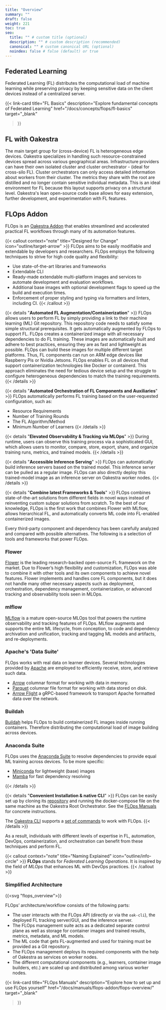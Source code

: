 ```yaml
---
title: "Overview"
summary: ""
draft: false
weight: 221
toc: true
seo:
  title: "" # custom title (optional)
  description: "" # custom description (recommended)
  canonical: "" # custom canonical URL (optional)
  noindex: false # false (default) or true
---
```

## Federated Learning
Federated Learning (FL) distributes the computational load of machine learning while preserving privacy by keeping sensitive data on the client devices instead of a centralized server.

{{< link-card
  title="FL Basics"
  description="Explore fundamental concepts of Federated Learning"
  href="/docs/concepts/flops/fl-basics"
  target="_blank"
>}}

## FL with Oakestra
The main target group for (cross-device) FL is heterogeneous edge devices.
Oakestra specializes in handling such resource-constrained devices spread across various geographical areas.
Infrastructure providers can have their own isolated cluster and cluster orchestrator - (ideal for cross-silo FL).
Cluster orchestrators can only access detailed information about workers from their cluster.
The metrics they share with the root are distilled and no longer contain sensitive individual metadata.
This is an ideal environment for FL because this layout supports privacy on a structural level.
Oakestra's lean open-source code base allows for easy extension, further development, and experimentation with FL features.

## FLOps Addon
FLOps is an [Oakestra Addon](/docs/concepts/oakestra-extensions/addons/) that enables streamlined and accelerated practical FL workflows through many of its automation features. 

{{< callout context="note" title="Designed for Change" icon="outline/target-arrow" >}}
  FLOps aims to be easily modifiable and extendable by developers and researchers.
  FLOps employs the following techniques to strive for high code quality and flexibility:
  - Use state-of-the-art libraries and frameworks
  - Extendable CLI
  - Ready-made extendable multi-platform images and services to automate development and evaluation workflows.
  - Additional base images with optional development flags to speed up the build and execution times.
  - Enforcement of proper styling and typing via formatters and linters, including CI.
{{< /callout >}}

{{< details "**Automated FL Augmentation/Containerization**" >}}
  FLOps allows users to perform FL by simply providing a link to their machine learning (ML) Git repository.
  This repository code needs to satisfy some simple structural prerequisites.
  It gets automatically augmented by FLOps to support FL.
  FLOps creates a containerized image with all necessary dependencies to do FL training.
  These images are automatically built and adhere to best practices, ensuring they are as fast and lightweight as possible.
  FLOps can build these images for multiple different target platforms.
  Thus, FL components can run on ARM edge devices like Raspberry Pis or Nvidia Jetsons.
  FLOps enables FL on all devices that support containerization technologies like Docker or containerd.
  This approach eliminates the need for tedious device setup and the struggle to configure heterogeneous dependencies to match the training requirements. 
{{< /details >}}

{{< details "**Automated Orchestration of FL Components and Auxiliaries**" >}}
  FLOps automatically performs FL training based on the user-requested configuration, such as:
  - Resource Requirements
  - Number of Training Rounds
  - The FL Algorithm/Method
  - Minimum Number of Learners
{{< /details >}}

{{< details "**Elevated Observability & Tracking via MLOps**" >}}
  During runtime, users can observe this training process via a sophisticated GUI, which allows users to monitor, compare, store, export, share, and organize training runs, metrics, and trained models.
{{< /details >}}

{{< details "**Accessible Inference Serving**" >}}
  FLOps can automatically build inference servers based on the trained model.
  This inference server can be pulled as a regular image.
  FLOps can also directly deploy this trained-model image as an inference server on Oakestra worker nodes.
{{< /details >}}

{{< details "**Combine latest Frameworks & Tools**" >}}
  FLOps combines state-of-the-art solutions from different fields in novel ways instead of reinventing custom subpar solutions from scratch.
  To the best of our knowledge, FLOps is the first work that combines Flower with MLflow, allows hierarchical FL, and automatically converts ML code into FL-enabled containerized images.

  Every third-party component and dependency has been carefully analyzed and compared with possible alternatives.
  The following is a selection of tools and frameworks that power FLOps.

  ### Flower
  [Flower](https://flower.ai/) is the leading research-backed open-source FL framework on the market.
  Due to Flower’s high flexibility and customization, FLOps was able to combine it with other tools and its own components to achieve novel features.
  Flower implements and handles core FL components, but it does not handle many other necessary aspects such as deployment, orchestration, dependency management, containerization, or advanced tracking and observability tools seen in MLOps.

  ### mlflow
  [MLflow](https://mlflow.org/) is a mature open-source MLOps tool that powers the runtime observability and tracking features of FLOps.
  MLflow augments and supports the entire ML lifecycle, from conception, to code and dependency archivation and unification, tracking and tagging ML models and artifacts, and re-deployments. 

  ### Apache's 'Data Suite'
  FLOps works with real data on learner devices.
  Several technologies provided by [Apache](https://www.apache.org/) are employed to efficiently receive, store, and retrieve such data.
  - [Arrow](https://arrow.apache.org/docs/format/Columnar.html) columnar format for working with data in memory.
  - [Parquet](https://parquet.apache.org/) columnar file format for working with data stored on disk.
  - [Arrow Flight](https://arrow.apache.org/docs/format/Flight.html) a gRPC-based framework to transport Apache formatted data over the network.

  ### Buildah
  [Buildah](https://buildah.io/) helps FLOps to build containerized FL images inside running containers.
  Therefore distributing the computational load of image building across devices.

  ### Anaconda Suite
  FLOps uses the [Anaconda Suite](https://docs.anaconda.com/) to resolve dependencies to provide equal ML training across devices.
  To be more specific:
   - [Miniconda](https://docs.anaconda.com/miniconda/) for lightweight (base) images
   - [Mamba](https://www.anaconda.com/blog/a-faster-conda-for-a-growing-community) for fast dependency resolving

{{< /details >}}

{{< details "**Convenient Installation & native CLI**" >}}
  FLOps can be easily set up by cloning its [repository](https://github.com/oakestra/addon-FLOps) and running the docker-compose file on the same machine as the Oakestra Root Orchestrator.
  See the [FLOps Manuals](/docs/manuals/flops-addon/flops-overview/) for concrete instructions.

  The [Oakestra CLI](/docs/getting-started/deploy-app/with-the-cli/#the-oak-cli) supports a [set of commands](/docs/manuals/cli/features/flops-addon/#oak-addon-flops) to work with FLOps.
{{< /details >}}

As a result, individuals with different levels of expertise in FL, automation, DevOps, containerization, and orchestration can benefit from these techniques and perform FL.

{{< callout context="note" title="Naming Explained" icon="outline/info-circle" >}}
  **FLOps** stands for *Federated Learning Operations*.
  It is inspired by the field of *MLOps* that enhances ML with DevOps practices.
{{< /callout >}}

### Simplified Architecture

{{<svg "flops_overview">}}

FLOps’ architecture/workflow consists of the following parts:
- The user interacts with the FLOps API (directly or via the `oak-cli`), the deployed FL tracking server/GUI, and the inference server.
- The FLOps management suite acts as a dedicated separate control plane as well as storage for container images and trained results, metrics, metadata, and ML models.
- The ML code that gets FL-augmented and used for training must be provided as a Git repository.
- The FLOps management deploys its required components with the help of Oakestra as services on worker nodes.
- The different computational components (e.g., learners, container image builders, etc.) are scaled up and distributed among various worker nodes.


{{< link-card
  title="FLOps Manuals"
  description="Explore how to set up and use FLOps yourself"
  href="/docs/manuals/flops-addon/flops-overview/"
  target="_blank"
>}}
